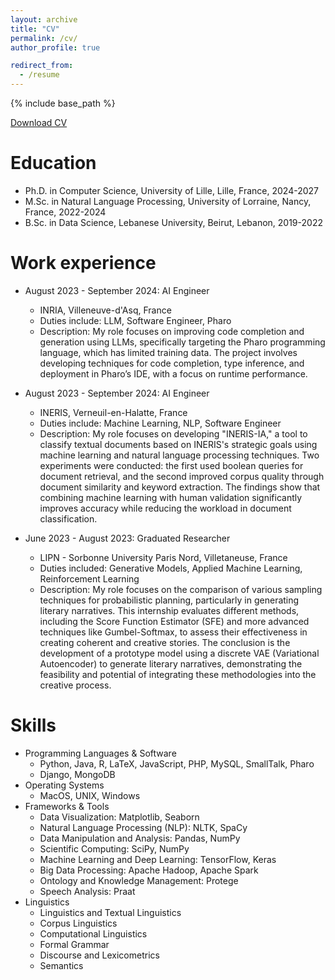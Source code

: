 ```yaml
---
layout: archive
title: "CV"
permalink: /cv/
author_profile: true

redirect_from:
  - /resume
---
```


{% include base_path %}


[Download CV](http://academicpages.github.io/files/paper3.pdf)

Education
======
* Ph.D. in Computer Science, University of Lille, Lille, France, 2024-2027
* M.Sc. in Natural Language Processing, University of Lorraine, Nancy, France, 2022-2024
* B.Sc. in Data Science, Lebanese University, Beirut, Lebanon, 2019-2022


Work experience
======
* August 2023 - September 2024: AI Engineer
  * INRIA, Villeneuve-d'Asq, France
  * Duties include: LLM, Software Engineer, Pharo
  * Description: My role focuses on improving code completion and generation using LLMs, specifically targeting the Pharo programming language, which has limited training data. The project involves developing techniques for code completion, type inference, and deployment in Pharo’s IDE, with a focus on runtime performance.

* August 2023 - September 2024: AI Engineer
  * INERIS, Verneuil-en-Halatte, France
  * Duties include: Machine Learning, NLP, Software Engineer
  * Description: My role focuses on developing "INERIS-IA," a tool to classify textual documents based on INERIS's strategic goals using machine learning and natural language processing techniques. Two experiments were conducted: the first used boolean queries for document retrieval, and the second improved corpus quality through document similarity and keyword extraction. The findings show that combining machine learning with human validation significantly improves accuracy while reducing the workload in document classification.

* June 2023 - August 2023: Graduated Researcher
  * LIPN - Sorbonne University Paris Nord, Villetaneuse, France
  * Duties included: Generative Models, Applied Machine Learning, Reinforcement Learning
  * Description: My role focuses on the comparison of various sampling techniques for probabilistic planning, particularly in generating literary narratives. This internship evaluates different methods, including the Score Function Estimator (SFE) and more advanced techniques like Gumbel-Softmax, to assess their effectiveness in creating coherent and creative stories. The conclusion is the development of a prototype model using a discrete VAE (Variational Autoencoder) to generate literary narratives, demonstrating the feasibility and potential of integrating these methodologies into the creative process.

  
Skills
======
* Programming Languages & Software
    * Python, Java, R, LaTeX, JavaScript, PHP, MySQL, SmallTalk, Pharo 
    * Django, MongoDB
* Operating Systems
    * MacOS, UNIX, Windows
* Frameworks & Tools
    * Data Visualization: Matplotlib, Seaborn
    * Natural Language Processing (NLP): NLTK, SpaCy
    * Data Manipulation and Analysis: Pandas, NumPy
    * Scientific Computing: SciPy, NumPy
    * Machine Learning and Deep Learning: TensorFlow, Keras
    * Big Data Processing: Apache Hadoop, Apache Spark
    * Ontology and Knowledge Management: Protege
    * Speech Analysis: Praat
 * Linguistics
    * Linguistics and Textual Linguistics
    * Corpus Linguistics
    * Computational Linguistics
    * Formal Grammar
    * Discourse and Lexicometrics
    * Semantics

